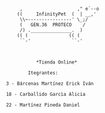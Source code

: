  




						     ,                    ," e`--o
						    ((     InfinityPet  (  | __,'
						     \\~----------------' \_;/
						     (   GEN.36  PROTECO    /
						     /) ._______________.  )
						    (( (               (( (
						     ``-'               ``-'



						     	   *Tienda Online*

						    	Itegrantes:

						3 - Bárcenas Martínez Erick Iván

						18 - Carballido Garcìa Alicia

						22 - Martínez Pineda Daniel




